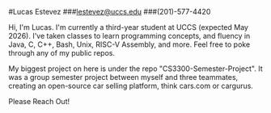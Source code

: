 #Lucas Estevez
###lestevez@uccs.edu
###(201)-577-4420

Hi, I'm Lucas. I'm currently a third-year student at UCCS (expected May 2026). I've taken classes to learn programming concepts, and fluency in Java, C, C++, Bash, Unix, RISC-V Assembly, and more.
Feel free to poke through any of my public repos.

My biggest project on here is under the repo "CS3300-Semester-Project". It was a group semester project between myself and three teammates, creating an open-source car selling platform, think cars.com or cargurus.

Please Reach Out!
